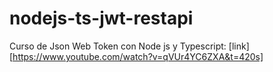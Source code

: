# nodejs-ts-jwt-restapi
 Curso de Json Web Token con Node js y Typescript: [link][https://www.youtube.com/watch?v=qVUr4YC6ZXA&t=420s]
